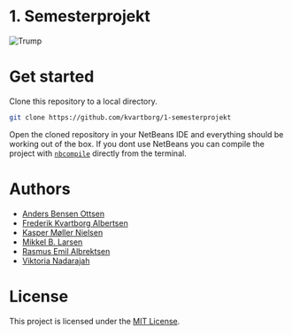 # 1. Semesterprojekt

![Trump](https://media.giphy.com/media/l0Iyau7QcKtKUYIda/giphy.gif)

# Get started

Clone this repository to a local directory.
```sh
git clone https://github.com/kvartborg/1-semesterprojekt
```
Open the cloned repository in your NetBeans IDE and everything should be
working out of the box.
If you dont use NetBeans you can compile the project with [`nbcompile`](https://github.com/kvartborg/nbcompile)
directly from the terminal.

# Authors

  - [Anders Bensen Ottsen](https://github.com/AndersBensen)
  - [Frederik Kvartborg Albertsen](https://github.com/kvartborg)
  - [Kasper Møller Nielsen](https://github.com/Kaspermn33)
  - [Mikkel B. Larsen](https://github.com/muggell)
  - [Rasmus Emil Albrektsen](https://github.com/RasmusAlbrektsen)
  - [Viktoria Nadarajah](https://github.com/viktoriaNadarajah)

# License

This project is licensed under the [MIT License](https://github.com/kvartborg/1-semesterprojekt/blob/master/LICENSE).
